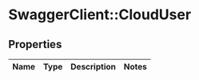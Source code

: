 # SwaggerClient::CloudUser

## Properties
Name | Type | Description | Notes
------------ | ------------- | ------------- | -------------


